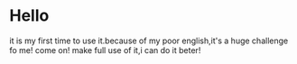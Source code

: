 # Hello
it is my first time to use it.because of my poor english,it's a huge challenge fo me!
come on! make full use of it,i can do it beter! 
